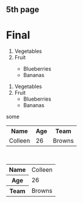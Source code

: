 ## 5th page
<html lang = "en">
<head>
<meta charset = "UTF-8">

<link rel="icon" type="image/png" href="logo.png">

</head>
<body>
	<h1>Final</h1>

<ol>		
    <li>Vegetables</li>	
    <li>Fruit</li>
    <ul>				
       <li>Blueberries</li>
       <li>Bananas</li>
    </ul>
</ol>

<ol>		
    <li>Vegetables</li>	
    <li>Fruit
       <ul>				
          <li>Blueberries</li>
	  <li>Bananas</li>
       </ul>
    </li>
</ol>

<table>
	<thead>some</thead>
  <tr><th>Name</th><th>Age</th><th>Team</th></tr>
  <tr><td>Colleen</td><td>26</td><td>Browns</td></tr>
</table>

<br>

<table>
  <tr><th>Name</th><td>Colleen</td></tr>
  <tr><th>Age</th><td>26</td></tr>
  <tr><th>Team</th><td>Browns</td></tr>
</table>

<a href="https://twitter.com/" aria-label="Twitter"><i class="fab fa-twitter" ></i></a>

	
</body>
</html>
